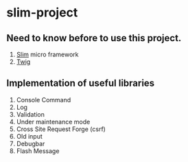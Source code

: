 # slim-project

## Need to know before to use this project.

1. [Slim](http://www.slimframework.com/docs/) micro framework
2. [Twig](https://twig.symfony.com/)

## Implementation of useful libraries

1. Console Command
2. Log
3. Validation
4. Under maintenance mode
5. Cross Site Request Forge (csrf)
6. Old input
7. Debugbar
8. Flash Message

